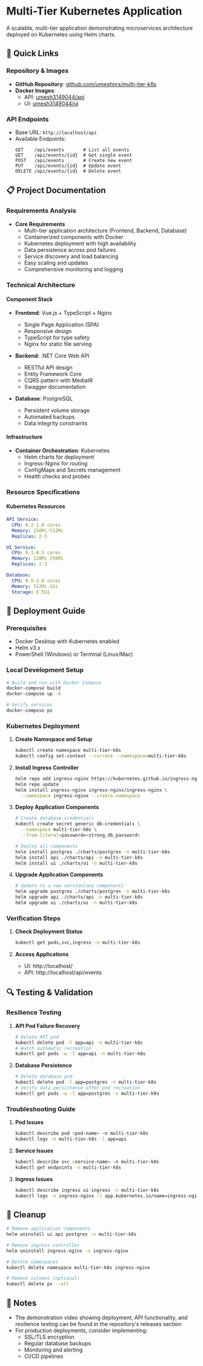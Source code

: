 # Multi-Tier Kubernetes Application

A scalable, multi-tier application demonstrating microservices architecture deployed on Kubernetes using Helm charts.

## 📌 Quick Links

### Repository & Images
- **GitHub Repository**: [github.com/umeshnrs/multi-tier-k8s](https://github.com/umeshnrs/multi-tier-k8s)
- **Docker Images**:
  - API: [umesh3149044/api](https://hub.docker.com/r/umesh3149044/api)
  - UI: [umesh3149044/ui](https://hub.docker.com/r/umesh3149044/ui)

### API Endpoints
- Base URL: `http://localhost/api`
- Available Endpoints:
  ```
  GET    /api/events       # List all events
  GET    /api/events/{id}  # Get single event
  POST   /api/events       # Create new event
  PUT    /api/events/{id}  # Update event
  DELETE /api/events/{id}  # Delete event
  ```

## 📋 Project Documentation

### Requirements Analysis
- **Core Requirements**
  - Multi-tier application architecture (Frontend, Backend, Database)
  - Containerized components with Docker
  - Kubernetes deployment with high availability
  - Data persistence across pod failures
  - Service discovery and load balancing
  - Easy scaling and updates
  - Comprehensive monitoring and logging

### Technical Architecture

#### Component Stack
- **Frontend**: Vue.js + TypeScript + Nginx
  - Single Page Application (SPA)
  - Responsive design
  - TypeScript for type safety
  - Nginx for static file serving

- **Backend**: .NET Core Web API
  - RESTful API design
  - Entity Framework Core
  - CQRS pattern with MediatR
  - Swagger documentation

- **Database**: PostgreSQL
  - Persistent volume storage
  - Automated backups
  - Data integrity constraints

#### Infrastructure
- **Container Orchestration**: Kubernetes
  - Helm charts for deployment
  - Ingress-Nginx for routing
  - ConfigMaps and Secrets management
  - Health checks and probes

### Resource Specifications

#### Kubernetes Resources
```yaml
API Service:
  CPU: 0.2-1.0 cores
  Memory: 256Mi-512Mi
  Replicas: 2-5

UI Service:
  CPU: 0.1-0.5 cores
  Memory: 128Mi-256Mi
  Replicas: 2-3

Database:
  CPU: 0.5-1.0 cores
  Memory: 512Mi-1Gi
  Storage: 0.5Gi
```

## 🚀 Deployment Guide

### Prerequisites
- Docker Desktop with Kubernetes enabled
- Helm v3.x
- PowerShell (Windows) or Terminal (Linux/Mac)

### Local Development Setup

```bash
# Build and run with Docker Compose
docker-compose build
docker-compose up -d

# Verify services
docker-compose ps
```

### Kubernetes Deployment

1. **Create Namespace and Setup**
   ```bash
   kubectl create namespace multi-tier-k8s
   kubectl config set-context --current --namespace=multi-tier-k8s
   ```

2. **Install Ingress Controller**
   ```bash
   helm repo add ingress-nginx https://kubernetes.github.io/ingress-nginx
   helm repo update
   helm install ingress-nginx ingress-nginx/ingress-nginx \
     --namespace ingress-nginx --create-namespace
   ```

3. **Deploy Application Components**
   ```bash
   # Create database credentials
   kubectl create secret generic db-credentials \
     --namespace multi-tier-k8s \
     --from-literal=password=<strong_db_password>

   # Deploy all components
   helm install postgres ./charts/postgres -n multi-tier-k8s
   helm install api ./charts/api -n multi-tier-k8s
   helm install ui ./charts/ui -n multi-tier-k8s
   ```

4. **Upgrade Application Components**
   ```bash
   # Update to a new version[any component]
   helm upgrade postgres ./charts/postgres -n multi-tier-k8s
   helm upgrade api ./charts/api -n multi-tier-k8s
   helm upgrade ui ./charts/ui -n multi-tier-k8s
   ```

### Verification Steps

1. **Check Deployment Status**
   ```bash
   kubectl get pods,svc,ingress -n multi-tier-k8s
   ```

2. **Access Applications**
   - UI: http://localhost/
   - API: http://localhost/api/events

## 🔍 Testing & Validation

### Resilience Testing
1. **API Pod Failure Recovery**
   ```bash
   # Delete API pod
   kubectl delete pod -l app=api -n multi-tier-k8s
   # Watch automatic recreation
   kubectl get pods -w -l app=api -n multi-tier-k8s
   ```

2. **Database Persistence**
   ```bash
   # Delete database pod
   kubectl delete pod -l app=postgres -n multi-tier-k8s
   # Verify data persistence after pod recreation
   kubectl get pods -w -l app=postgres -n multi-tier-k8s
   ```

### Troubleshooting Guide

1. **Pod Issues**
   ```bash
   kubectl describe pod <pod-name> -n multi-tier-k8s
   kubectl logs -n multi-tier-k8s -l app=api
   ```

2. **Service Issues**
   ```bash
   kubectl describe svc <service-name> -n multi-tier-k8s
   kubectl get endpoints -n multi-tier-k8s
   ```

3. **Ingress Issues**
   ```bash
   kubectl describe ingress ui-ingress -n multi-tier-k8s
   kubectl logs -n ingress-nginx -l app.kubernetes.io/name=ingress-nginx
   ```

## 🧹 Cleanup

```bash
# Remove application components
helm uninstall ui api postgres -n multi-tier-k8s

# Remove ingress controller
helm uninstall ingress-nginx -n ingress-nginx

# Delete namespaces
kubectl delete namespace multi-tier-k8s ingress-nginx

# Remove volumes (optional)
kubectl delete pv --all
```

## 📝 Notes
- The demonstration video showing deployment, API functionality, and resilience testing can be found in the repository's releases section
- For production deployments, consider implementing:
  - SSL/TLS encryption
  - Regular database backups
  - Monitoring and alerting
  - CI/CD pipelines